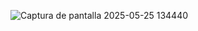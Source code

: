 ![Captura de pantalla 2025-05-25 134440](https://github.com/user-attachments/assets/d2a4ba40-542f-4b08-b719-f0d5c1fece43)
